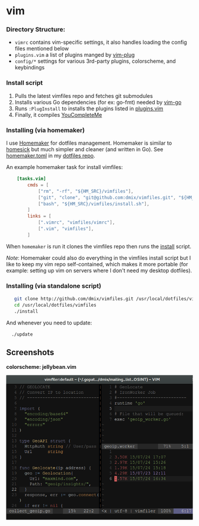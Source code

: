# vim

### Directory Structure:

* `vimrc` contains vim-specific settings, it also handles loading the config files mentioned below
* `plugins.vim` a list of plugins manged by [vim-plug](https://github.com/junegunn/vim-plug)
* `config/*` settings for various 3rd-party plugins, colorscheme, and keybindings

### Install script

1. Pulls the latest vimfiles repo and fetches git submodules 
2. Installs various Go dependencies (for ex: go-fmt) needed by [vim-go](https://github.com/fatih/vim-go) 
2. Runs `:PlugInstall` to installs the plugins listed in [plugins.vim](https://github.com/dmix/vimfiles/blob/master/plugins.vim)
3. Finally, it compiles [YouCompleteMe](https://github.com/Valloric/YouCompleteMe)

### Installing (via homemaker)

I use [Homemaker](https://github.com/FooSoft/homemaker) for dotfiles management. Homemaker is similar to [homesick](https://github.com/search?utf8=%E2%9C%93&q=homesick&type=Repositories&ref=searchresults) but much simpler and cleaner (and written in Go). See [homemaker.toml](https://github.com/dmix/dotfiles/blob/master/homemaker.toml) in my [dotfiles repo](https://github.com/dmix/dotfiles/).

An example homemaker task for install vimfiles:

``` toml
    [tasks.vim]
        cmds = [
            ["rm", "-rf", "${HM_SRC}/vimfiles"],
            ["git", "clone", "git@github.com:dmix/vimfiles.git", "${HM_SRC}/vimfiles"],
            ["bash", "${HM_SRC}/vimfiles/install.sh"],
        ]
        links = [
            [".vimrc", "vimfiles/vimrc"],
            [".vim", "vimfiles"],
        ]
```

When `homemaker` is run it clones the vimfiles repo then runs the [install](https://github.com/dmix/vimfiles/blob/master/install) script.

*Note*: Homemaker could also do everything in the vimfiles install script but I like to keep my vim repo self-contained, which makes it more portable (for example: setting up vim on servers where I don't need my desktop dotfiles).

### Installing (via standalone script)

``` sh
   git clone http://github.com/dmix/vimfiles.git /usr/local/dotfiles/vimfiles`
   cd /usr/local/dotfiles/vimfiles
   ./install
```

And whenever you need to update:

```
  ./update
```

## Screenshots

**colorscheme: jellybean.vim**

[![jellybean theme](https://raw.githubusercontent.com/dmix/vimfiles/master/screenshots/jellybean-theme.png)](https://raw.githubusercontent.com/dmix/vimfiles/master/screenshots/jellybean-theme-large.png)
